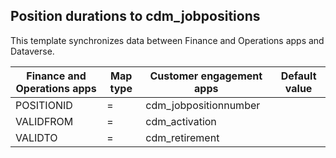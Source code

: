 ## Position durations to cdm_jobpositions

This template synchronizes data between Finance and Operations apps and Dataverse.

Finance and Operations apps | Map type | Customer engagement apps | Default value
---|---|---|---
POSITIONID | = | cdm_jobpositionnumber | 
VALIDFROM | = | cdm_activation | 
VALIDTO | = | cdm_retirement | 
